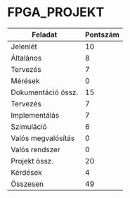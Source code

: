 # FPGA_PROJEKT
| Feladat            | Pontszám |
| ------------------ | -------- |
| Jelenlét           | 10      |
| Általános          | 8       |
| Tervezés           | 7      |
| Mérések            | 0      |
| Dokumentáció össz. | 15      |
| Tervezés           | 7      |
| Implementálás      | 7       |
| Szimuláció         | 6        |
| Valós megvalósítás | 0     |
| Valós rendszer     | 0     |
| Projekt össz.      | 20       |
| Kérdések           | 4       |
| Összesen           | 49      |
